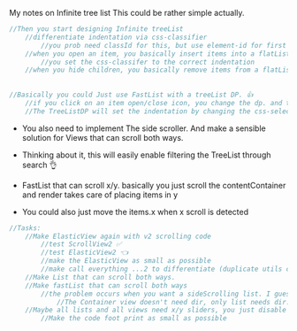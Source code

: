 My notes on Infinite tree list<!--more-->  This could be rather simple actually. 

```swift
//Then you start designing Infinite treeList
    //differentiate indentation via css-classifier
        //you prob need classId for this, but use element-id for first interpolation
    //when you open an item, you basically insert items into a flatList 🚫
        //you set the css-classifer to the correct indentation 
    //when you hide children, you basically remove items from a flatList 🚫
    
    
//Basically you could Just use FastList with a treeList DP. 👍
    //if you click on an item open/close icon, you change the dp. and the dp changes FastList 👍
    //The TreeListDP will set the indentation by changing the css-selector 👍
```

- You also need to implement The side scroller. And make a sensible solution for Views that can scroll both ways. 
- Thinking about it, this will easily enable filtering the TreeList through search 👌

- FastList that can scroll x/y. basically you just scroll the contentContainer and render takes care of placing items in y
- You could also just move the items.x when x scroll is detected

```swift
//Tasks:
	//Make ElasticView again with v2 scrolling code 
		//test ScrollView2 ✅
		//test ElasticView2 👈
		//make the ElasticView as small as possible
		//make call everything ...2 to differentiate (duplicate utils code if needed) 
	//Make List that can scroll both ways. 
	//Make fastList that can scroll both ways
		//the problem occurs when you want a sideScrolling list. I guess this can be toggled via bool flag.
			//The Container view doesn't need dir, only list needs dir. as containerview is x/y directional
	//Maybe all lists and all views need x/y sliders, you just disable them when there is enough views
		//Make the code foot print as small as possible
```